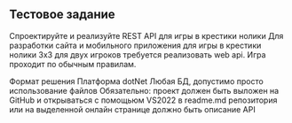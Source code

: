 ## Тестовое задание
Спроектируйте и реализуйте REST API для игры в крестики нолики
Для разработки сайта и мобильного приложения для игры в крестики нолики 3x3 для двух игроков требуется реализовать web api. Игра проходит по обычным правилам.

Формат решения
Платформа dotNet
Любая БД, допустимо просто использование файлов
Обязательно: проект должен быть выложен на GitHub и открываться с помощьюм VS2022
в readme.md репозитория или на выделенной онлайн странице должно быть описание API
